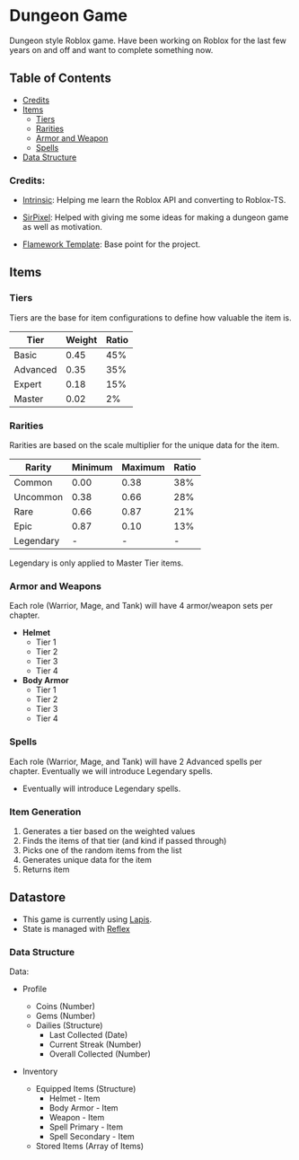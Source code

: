 # Dungeon Game

Dungeon style Roblox game. Have been working on Roblox for the last few years on and off and want to complete something now.

## Table of Contents

-   [Credits](#credits)
-   [Items](#items)
    -   [Tiers](#tiers)
    -   [Rarities](#rarities)
    -   [Armor and Weapon](#armor-and-weapons)
    -   [Spells](#spells)
-   [Data Structure](#data-structure)

### Credits:

-   [Intrinsic](https://www.roblox.com/users/2710677940/profile): Helping me learn the Roblox API and converting to Roblox-TS.

-   [SirPixel](https://www.roblox.com/users/68081469/profile): Helped with giving me some ideas for making a dungeon game as well as motivation.

-   [Flamework Template](https://github.com/rbxts-flamework/template): Base point for the project.

## Items

### Tiers

Tiers are the base for item configurations to define how valuable the item is.

| Tier     | Weight | Ratio |
| -------- | ------ | ----- |
| Basic    | 0.45   | 45%   |
| Advanced | 0.35   | 35%   |
| Expert   | 0.18   | 15%   |
| Master   | 0.02   | 2%    |

### Rarities

Rarities are based on the scale multiplier for the unique data for the item.

| Rarity    | Minimum | Maximum | Ratio |
| --------- | ------- | ------- | ----- |
| Common    | 0.00    | 0.38    | 38%   |
| Uncommon  | 0.38    | 0.66    | 28%   |
| Rare      | 0.66    | 0.87    | 21%   |
| Epic      | 0.87    | 0.10    | 13%   |
| Legendary | -       | -       | -     |

Legendary is only applied to Master Tier items.

### Armor and Weapons

Each role (Warrior, Mage, and Tank) will have 4 armor/weapon sets per chapter.

-   **Helmet**
    -   Tier 1
    -   Tier 2
    -   Tier 3
    -   Tier 4
-   **Body Armor**
    -   Tier 1
    -   Tier 2
    -   Tier 3
    -   Tier 4

### Spells

Each role (Warrior, Mage, and Tank) will have 2 Advanced spells per chapter. Eventually we will introduce Legendary spells.

-   Eventually will introduce Legendary spells.

### Item Generation

1. Generates a tier based on the weighted values
2. Finds the items of that tier (and kind if passed through)
3. Picks one of the random items from the list
4. Generates unique data for the item
5. Returns item

## Datastore

-   This game is currently using [Lapis](https://github.com/nezuo/lapis).
-   State is managed with [Reflex](https://littensy.github.io/reflex/)

### Data Structure

Data:

-   Profile

    -   Coins (Number)
    -   Gems (Number)
    -   Dailies (Structure)
        -   Last Collected (Date)
        -   Current Streak (Number)
        -   Overall Collected (Number)

-   Inventory

    -   Equipped Items (Structure)
        -   Helmet - Item
        -   Body Armor - Item
        -   Weapon - Item
        -   Spell Primary - Item
        -   Spell Secondary - Item
    -   Stored Items (Array of Items)
